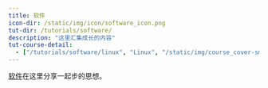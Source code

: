 ```yaml
---
title: 软件
icon-dir: /static/img/icon/software_icon.png
tut-dir: /tutorials/software/
description: "这里汇集成长的内容"
tut-course-detail:
  - ["/tutorials/software/linux", "Linux", "/static/img/course_cover-small/linux.gif"]
---
```



<a href="{{page.tut-dir}}">软件</a>在这里分享一起步的思想。 

